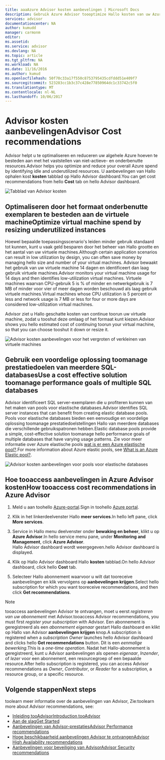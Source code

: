 ```yaml
---
title: aaaAzure Advisor kosten aanbevelingen | Microsoft Docs
description: Gebruik Azure Advisor toooptimize Hallo kosten van uw Azure-implementaties.
services: advisor
documentationcenter: NA
author: kumudd
manager: carmonm
editor: 
ms.assetid: 
ms.service: advisor
ms.devlang: NA
ms.topic: article
ms.tgt_pltfrm: NA
ms.workload: NA
ms.date: 11/16/2016
ms.author: kumud
ms.openlocfilehash: 50f70c33a17f550c8753795435cdfddd51e409f7
ms.sourcegitcommit: 523283cc1b3c37c428e77850964dc1c33742c5f0
ms.translationtype: MT
ms.contentlocale: nl-NL
ms.lasthandoff: 10/06/2017
---
```

# <a name="advisor-cost-recommendations"></a><span data-ttu-id="5486a-103">Advisor kosten aanbevelingen</span><span class="sxs-lookup"><span data-stu-id="5486a-103">Advisor Cost recommendations</span></span>

<span data-ttu-id="5486a-104">Advisor helpt u te optimaliseren en reduceren uw algehele Azure hoeven te besteden aan met het vaststellen van niet-actieve- en onderbenutte resources.</span><span class="sxs-lookup"><span data-stu-id="5486a-104">Advisor helps you optimize and reduce your overall Azure spend by identifying idle and underutilized resources.</span></span> <span data-ttu-id="5486a-105">U aanbevelingen van Hallo ophalen kost **kosten** tabblad op Hallo Advisor dashboard.</span><span class="sxs-lookup"><span data-stu-id="5486a-105">You can get cost recommendations from hello **Cost** tab on hello Advisor dashboard.</span></span>

![Tabblad van Advisor kosten](./media/advisor-cost-recommendations/advisor-cost-tab2.png)

## <a name="optimize-virtual-machine-spend-by-resizing-underutilized-instances"></a><span data-ttu-id="5486a-107">Optimaliseren door het formaat onderbenutte exemplaren te besteden aan de virtuele machine</span><span class="sxs-lookup"><span data-stu-id="5486a-107">Optimize virtual machine spend by resizing underutilized instances</span></span> 
<span data-ttu-id="5486a-108">Hoewel bepaalde toepassingsscenario's leiden minder gebruik standaard tot kunnen, kunt u vaak geld besparen door het beheer van Hallo grootte en het aantal van uw virtuele machines.</span><span class="sxs-lookup"><span data-stu-id="5486a-108">Although certain application scenarios can result in low utilization by design, you can often save money by managing hello size and number of your virtual machines.</span></span> <span data-ttu-id="5486a-109">Advisor bewaakt het gebruik van uw virtuele machine 14 dagen en identificeert dan laag gebruik virtuele machines.</span><span class="sxs-lookup"><span data-stu-id="5486a-109">Advisor monitors your virtual machine usage for 14 days and then identifies low-utilization virtual machines.</span></span> <span data-ttu-id="5486a-110">Virtuele machines waarvan CPU-gebruik 5 is % of minder en netwerkgebruik is 7 MB of minder voor vier of meer dagen worden beschouwd als laag gebruik virtuele machines.</span><span class="sxs-lookup"><span data-stu-id="5486a-110">Virtual machines whose CPU utilization is 5 percent or less and network usage is 7 MB or less for four or more days are considered low-utilization virtual machines.</span></span>

<span data-ttu-id="5486a-111">Advisor ziet u Hallo geschatte kosten van continue toorun uw virtuele machine, zodat u tooshut deze omlaag of het formaat kunt kiezen.</span><span class="sxs-lookup"><span data-stu-id="5486a-111">Advisor shows you hello estimated cost of continuing toorun your virtual machine, so that you can choose tooshut it down or resize it.</span></span>  

![Advisor kosten aanbevelingen voor het vergroten of verkleinen van virtuele machines](./media/advisor-cost-recommendations/advisor-cost-resizevms.png)

## <a name="use-a-cost-effective-solution-toomanage-performance-goals-of-multiple-sql-databases"></a><span data-ttu-id="5486a-113">Gebruik een voordelige oplossing toomanage prestatiedoelen van meerdere SQL-databases</span><span class="sxs-lookup"><span data-stu-id="5486a-113">Use a cost effective solution toomanage performance goals of multiple SQL databases</span></span>
<span data-ttu-id="5486a-114">Advisor identificeert SQL server-exemplaren die u profiteren kunnen van het maken van pools voor elastische databases.</span><span class="sxs-lookup"><span data-stu-id="5486a-114">Advisor identifies SQL server instances that can benefit from creating elastic database pools.</span></span> <span data-ttu-id="5486a-115">Pools voor elastische databases bieden een eenvoudige en voordelige oplossing toomanage prestatiedoelstellingen Hallo van meerdere databases die verschillende gebruikspatronen hebben.</span><span class="sxs-lookup"><span data-stu-id="5486a-115">Elastic database pools provide a simple, cost-effective solution toomanage hello performance goals of multiple databases that have varying usage patterns.</span></span> <span data-ttu-id="5486a-116">Zie voor meer informatie over Azure elastische pools [wat is er een Azure elastische pool?](https://azure.microsoft.com/en-us/documentation/articles/sql-database-elastic-pool/).</span><span class="sxs-lookup"><span data-stu-id="5486a-116">For more information about Azure elastic pools, see [What is an Azure Elastic pool?](https://azure.microsoft.com/en-us/documentation/articles/sql-database-elastic-pool/).</span></span>

![Advisor kosten aanbevelingen voor pools voor elastische databases](./media/advisor-cost-recommendations/advisor-cost-elasticdbpools.png)

## <a name="how-tooaccess-cost-recommendations-in-azure-advisor"></a><span data-ttu-id="5486a-118">Hoe tooaccess aanbevelingen in Azure Advisor kosten</span><span class="sxs-lookup"><span data-stu-id="5486a-118">How tooaccess cost recommendations in Azure Advisor</span></span>

1. <span data-ttu-id="5486a-119">Meld u aan toohello [Azure-portal](https://portal.azure.com).</span><span class="sxs-lookup"><span data-stu-id="5486a-119">Sign in toohello [Azure portal](https://portal.azure.com).</span></span>

2. <span data-ttu-id="5486a-120">Klik in het linkerdeelvenster Hallo **meer services**.</span><span class="sxs-lookup"><span data-stu-id="5486a-120">In hello left pane, click **More services**.</span></span>

3. <span data-ttu-id="5486a-121">Service in Hallo menu deelvenster onder **bewaking en beheer**, klikt u op **Azure Advisor**.</span><span class="sxs-lookup"><span data-stu-id="5486a-121">In hello service menu pane, under **Monitoring and Management**, click **Azure Advisor**.</span></span>  
 <span data-ttu-id="5486a-122">Hallo Advisor dashboard wordt weergegeven.</span><span class="sxs-lookup"><span data-stu-id="5486a-122">hello Advisor dashboard is displayed.</span></span>

4. <span data-ttu-id="5486a-123">Klik op Hallo Advisor dashboard Hallo **kosten** tabblad.</span><span class="sxs-lookup"><span data-stu-id="5486a-123">On hello Advisor dashboard, click hello **Cost** tab.</span></span>

5. <span data-ttu-id="5486a-124">Selecteer Hallo abonnement waarvoor u wilt dat tooreceive aanbevelingen en klik vervolgens op **aanbevelingen krijgen**.</span><span class="sxs-lookup"><span data-stu-id="5486a-124">Select hello subscription for which you want tooreceive recommendations, and then click **Get recommendations**.</span></span>

> [!NOTE]
> <span data-ttu-id="5486a-125">tooaccess aanbevelingen Advisor te ontvangen, moet u eerst *registreren van uw abonnement* met Advisor.</span><span class="sxs-lookup"><span data-stu-id="5486a-125">tooaccess Advisor recommendations, you must first *register your subscription* with Advisor.</span></span> <span data-ttu-id="5486a-126">Een abonnement is geregistreerd als een *abonnement eigenaar* gestart Hallo dashboard en klikt op Hallo van Advisor **aanbevelingen krijgen** knop.</span><span class="sxs-lookup"><span data-stu-id="5486a-126">A subscription is registered when a *subscription Owner* launches hello Advisor dashboard and clicks hello **Get recommendations** button.</span></span> <span data-ttu-id="5486a-127">Dit is een *eenmalige bewerking*.</span><span class="sxs-lookup"><span data-stu-id="5486a-127">This is a *one-time operation*.</span></span> <span data-ttu-id="5486a-128">Nadat het Hallo-abonnement is geregistreerd, kunt u Advisor aanbevelingen als openen *eigenaar*, *Inzender*, of *lezer* voor een abonnement, een resourcegroep of een bepaalde resource.</span><span class="sxs-lookup"><span data-stu-id="5486a-128">After hello subscription is registered, you can access Advisor recommendations as *Owner*, *Contributor*, or *Reader* for a subscription, a resource group, or a specific resource.</span></span>

## <a name="next-steps"></a><span data-ttu-id="5486a-129">Volgende stappen</span><span class="sxs-lookup"><span data-stu-id="5486a-129">Next steps</span></span>

<span data-ttu-id="5486a-130">toolearn meer informatie over de aanbevelingen van Advisor, Zie:</span><span class="sxs-lookup"><span data-stu-id="5486a-130">toolearn more about Advisor recommendations, see:</span></span>
* [<span data-ttu-id="5486a-131">Inleiding tooAdvisor</span><span class="sxs-lookup"><span data-stu-id="5486a-131">Introduction tooAdvisor</span></span>](advisor-overview.md)
* [<span data-ttu-id="5486a-132">Aan de slag</span><span class="sxs-lookup"><span data-stu-id="5486a-132">Get Started</span></span>](advisor-get-started.md)
* [<span data-ttu-id="5486a-133">Aanbevelingen van Advisor-prestaties</span><span class="sxs-lookup"><span data-stu-id="5486a-133">Advisor Performance recommendations</span></span>](advisor-cost-recommendations.md)
* [<span data-ttu-id="5486a-134">Hoge beschikbaarheid aanbevelingen Advisor te ontvangen</span><span class="sxs-lookup"><span data-stu-id="5486a-134">Advisor High Availability recommendations</span></span>](advisor-cost-recommendations.md)
* [<span data-ttu-id="5486a-135">Aanbevelingen voor beveiliging van Advisor</span><span class="sxs-lookup"><span data-stu-id="5486a-135">Advisor Security recommendations</span></span>](advisor-cost-recommendations.md)
